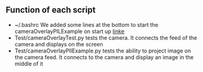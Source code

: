 ## Function of each script
- ~/.bashrc We added some lines at the bottom to start the cameraOverlayPILExample on start up [linke](https://www.dexterindustries.com/howto/run-a-program-on-your-raspberry-pi-at-startup/)
- Test/cameraOverlayTest.py tests the camera. It connects the feed of the camera and displays on the screen
- Test/cameraOverlayPIlExample.py tests the ability to project image on the camera feed. It connects to the camera and display an image in the middle of it
